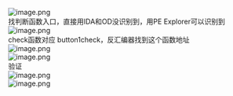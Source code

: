 ![image.png](https://cdn.nlark.com/yuque/0/2023/png/22837360/1696231408587-4a0be4c6-eade-4e97-a22b-28eede5fd10f.png#averageHue=%23eaeaea&clientId=u18624f39-7bb6-4&from=paste&height=171&id=uf304b2ef&originHeight=194&originWidth=291&originalType=binary&ratio=1&rotation=0&showTitle=false&size=6263&status=done&style=none&taskId=u77af772a-1ca5-474b-9004-402e6ceb31d&title=&width=256)<br />找判断函数入口，直接用IDA和OD没识别到，用PE Explorer可以识别到<br />![image.png](https://cdn.nlark.com/yuque/0/2023/png/22837360/1696232478338-63707c57-86dd-4e05-859c-8139c460d88d.png#averageHue=%23f7f6f5&clientId=u18624f39-7bb6-4&from=paste&height=346&id=ucbe6d421&originHeight=649&originWidth=521&originalType=binary&ratio=1&rotation=0&showTitle=false&size=35564&status=done&style=none&taskId=u1965a72d-0d06-47ca-b765-6931fd018de&title=&width=278)<br />check函数对应 button1check，反汇编器找到这个函数地址<br />![image.png](https://cdn.nlark.com/yuque/0/2023/png/22837360/1696232939368-1e91f7f3-8ae9-4efe-8c1e-22ba37309ad6.png#averageHue=%23060794&clientId=u18624f39-7bb6-4&from=paste&height=289&id=ue2c7ac71&originHeight=756&originWidth=763&originalType=binary&ratio=1&rotation=0&showTitle=false&size=33113&status=done&style=none&taskId=u3422721b-1854-4ba0-818d-18acf91fd17&title=&width=292)<br />![image.png](https://cdn.nlark.com/yuque/0/2023/png/22837360/1696235465528-2c6857d5-ae19-4bf8-be9e-173961a68209.png#averageHue=%23fdfdfd&clientId=u18624f39-7bb6-4&from=paste&height=194&id=ua92ea4ba&originHeight=429&originWidth=717&originalType=binary&ratio=1&rotation=0&showTitle=false&size=40913&status=done&style=none&taskId=ub5a78c1f-5020-488d-8d69-100c973bdbd&title=&width=325)<br />验证<br />![image.png](https://cdn.nlark.com/yuque/0/2023/png/22837360/1696235543748-3d653c39-2702-4a34-97b0-b7b9c2e8d832.png#averageHue=%23ededed&clientId=u18624f39-7bb6-4&from=paste&height=163&id=u9adc4ae4&originHeight=210&originWidth=388&originalType=binary&ratio=1&rotation=0&showTitle=false&size=6688&status=done&style=none&taskId=u040c21e0-e4a1-4ba1-9260-4a9eede24ce&title=&width=302)<br />![image.png](https://cdn.nlark.com/yuque/0/2023/png/22837360/1696235567192-62dff001-1397-4e0f-9e72-fc1fa4bc6177.png#averageHue=%2322211f&clientId=u18624f39-7bb6-4&from=paste&height=179&id=ue12a36d6&originHeight=203&originWidth=379&originalType=binary&ratio=1&rotation=0&showTitle=false&size=5463&status=done&style=none&taskId=uef9bb892-2499-4adc-bbc3-f83608a92f9&title=&width=334)
